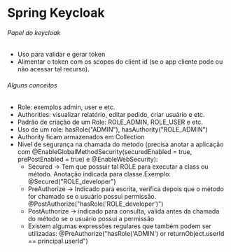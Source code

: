 # Spring Keycloak

###### Papel do keycloak
- Uso para validar e gerar token
- Alimentar o token com os scopes do client id (se o app cliente pode ou não acessar tal recurso).

###### Alguns conceitos
- Role: exemplos admin, user e etc.
- Authorities: visualizar relatório, editar pedido, criar usuário e etc.
- Padrão de criação de um Role: ROLE_ADMIN, ROLE_USER e etc.
- Uso de um role: hasRole("ADMIN"), hasAuthority("ROLE_ADMIN")
- Authority ficam armazenados em Collection<GrantedAuthority>
- Nivel de segurança na chamada do metodo (precisa anotar a aplicação com @EnableGlobalMethodSecurity(securedEnabled = true, prePostEnabled = true) e @EnableWebSecurity): 
    - Secured -> Tem que possuir tal ROLE para executar a class ou método. Anotação indicada para classe.Exemplo: @Secured("ROLE_developer")
    - PreAuthorize -> Indicado para escrita, verifica depois que o método for chamado se o usuário possui permissão. @PostAuthorize("hasRole('ROLE_developer')")
    - PostAuthorize -> indicado para consulta, valida antes da chamada do método se o usuário possui a permissão
    - Existem algumas expressões regulares que também podem ser utilizadas: @PreAuthorize("hasRole('ADMIN') or returnObject.userId == principal.userId")

